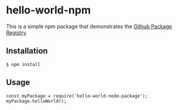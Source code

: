 # hello-world-npm

This is a simple npm package that demonstrates the [Github Package Registry](https://github.com/features/package-registry).

## Installation 

`$ npm install`

## Usage

`const myPackage = require('hello-world-node-package');`
`myPackage.helloWorld();`


